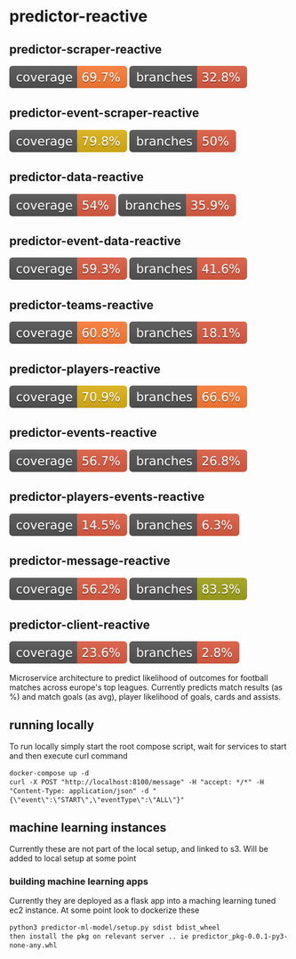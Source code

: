 # predictor-reactive

## predictor-scraper-reactive

![Coverage](.github/badges/scraper-coverage.svg)
![Branches](.github/badges/scraper-branches.svg)

## predictor-event-scraper-reactive

![Coverage](.github/badges/event-scraper-coverage.svg)
![Branches](.github/badges/event-scraper-branches.svg)

## predictor-data-reactive

![Coverage](.github/badges/data-coverage.svg)
![Branches](.github/badges/data-branches.svg)

## predictor-event-data-reactive

![Coverage](.github/badges/event-data-coverage.svg)
![Branches](.github/badges/event-data-branches.svg)

## predictor-teams-reactive

![Coverage](.github/badges/teams-coverage.svg)
![Branches](.github/badges/teams-branches.svg)

## predictor-players-reactive

![Coverage](.github/badges/players-coverage.svg)
![Branches](.github/badges/players-branches.svg)

## predictor-events-reactive

![Coverage](.github/badges/events-coverage.svg)
![Branches](.github/badges/events-branches.svg)

## predictor-players-events-reactive

![Coverage](.github/badges/players-events-coverage.svg)
![Branches](.github/badges/players-events-branches.svg)

## predictor-message-reactive

![Coverage](.github/badges/message-coverage.svg)
![Branches](.github/badges/message-branches.svg)

## predictor-client-reactive

![Coverage](.github/badges/client-coverage.svg)
![Branches](.github/badges/client-branches.svg)


Microservice architecture to predict likelihood of outcomes for football matches across europe's top leagues.  Currently predicts match results (as %) and match goals (as avg), player likelihood of goals, cards and assists.


## running locally

To run locally simply start the root compose script, wait for services to start and then execute curl command

```
docker-compose up -d
curl -X POST "http://localhost:8100/message" -H "accept: */*" -H "Content-Type: application/json" -d "{\"event\":\"START\",\"eventType\":\"ALL\"}"
```

## machine learning instances

Currently these are not part of the local setup, and linked to s3.  Will be added to local setup at some point

### building machine learning apps

Currently they are deployed as a flask app into a maching learning tuned ec2 instance.  At some point look to dockerize these

```
python3 predictor-ml-model/setup.py sdist bdist_wheel
then install the pkg on relevant server .. ie predictor_pkg-0.0.1-py3-none-any.whl 
```
